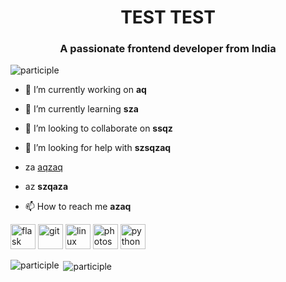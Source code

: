 <h1 align="center">TEST TEST</h1>
<h3 align="center">A passionate frontend developer from India</h3>

<p align="left"> <img src="https://komarev.com/ghpvc/?username=participle" alt="participle" /> </p>

- 🔭 I’m currently working on **aq**

- 🌱 I’m currently learning **sza**

- 👯 I’m looking to collaborate on **ssqz**

- 🤝 I’m looking for help with **szsqzaq**

- za [aqzaq](aqzaq)

- az **szqaza**

- 📫 How to reach me **azaq**

<p align="left"><img src="https://www.vectorlogo.zone/logos/pocoo_flask/pocoo_flask-icon.svg" alt="flask" width="40" height="40"/> <img src="https://www.vectorlogo.zone/logos/git-scm/git-scm-icon.svg" alt="git" width="40" height="40"/> <img src="https://devicons.github.io/devicon/devicon.git/icons/linux/linux-original.svg" alt="linux" width="40" height="40"/> <img src="https://devicons.github.io/devicon/devicon.git/icons/photoshop/photoshop-plain.svg" alt="photoshop" width="40" height="40"/> <img src="https://devicons.github.io/devicon/devicon.git/icons/python/python-original.svg" alt="python" width="40" height="40"/></p><p><img align="left" src="https://github-readme-stats.vercel.app/api/top-langs/?username=participle&layout=compact&hide=html" alt="participle" /></p>

<p>&nbsp;<img align="center" src="https://github-readme-stats.vercel.app/api?username=participle&show_icons=true" alt="participle" /></p>

